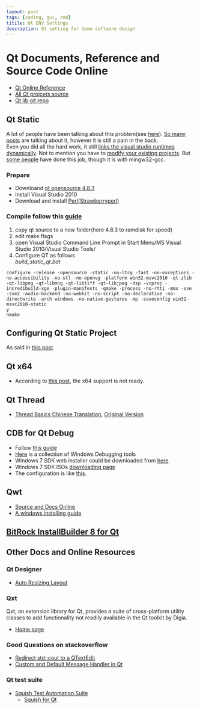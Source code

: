 ```yaml
---
layout: post
tags: [coding, gui, cmd]
titile: Qt ENV Settings
description: Qt setting for demo software design
---
```

# Qt Documents, Reference and Source Code Online    
+ [Qt Online Reference](http://doc.qt.digia.com/)    
+ [All Qt projcets source](http://qt.gitorious.org/)    
+ [Qt lib git repo](http://qt.gitorious.org/qt/qt)    

## Qt Static    
A lot of people have been talking about this problem(see [here](http://stackoverflow.com/questions/7836883/how-to-compile-qt-statically-under-windows)). [So many posts](http://qt-project.org/search/tag/static~build) are talking about it, however it is still a pain in the back.     
Even you did all the hard work, it still [links the visual studio runtimes dynamically](http://qt-project.org/faq/answer/why_does_a_statically_built_qt_use_the_dynamic_visual_studio_runtime_librar). Not to mention you have to [modify your existing projects](http://stackoverflow.com/questions/1011197/qt-static-linking-and-deployment). But [some people](http://projectgus.com/2011/09/developing-qt-apps-for-windows-using-linux-wine/) have done this job, though it is with mingw32-gcc.    

### Prepare    
+ Downloand [qt opensource 4.8.3](http://qt-project.org/downloads)    
+ Install Visual Studio 2010    
+ Download and install [Perl(Strawberryperl)](http://strawberryperl.com/)    

### Compile follow this [guide](http://www.formortals.com/build-qt-static-small-microsoft-intel-gcc-compiler/)    
1. copy qt source to a new folder(here 4.8.3 to ramdisk for speed)    
2. edit make flags    
3. open Visual Studio Command Line Prompt in Start Menu/MS Visual Studio 2010/Visual Studio Tools/    
4. Configure QT as follows    
*build_static_qt.bat*   
```batch    
configure -release -opensource -static -no-ltcg -fast -no-exceptions -no-accessibility -no-stl -no-openvg -platform win32-msvc2010 -qt-zlib -qt-libpng -qt-libmng -qt-libtiff -qt-libjpeg -dsp -vcproj -incredibuild-xge -plugin-manifests -qmake -process -no-rtti -mmx -sse -sse2 -audio-backend -no-webkit -no-script -no-declarative -no-directwrite -arch windows -no-native-gestures -mp -saveconfig win32-msvc2010-static    
y    
nmake   
``````    

## Configuring Qt Static Project    
As said in [this post](http://www.formortals.com/how-to-statically-link-qt-4/).    

## Qt x64    
+ According to [this post](http://qt-project.org/wiki/How_to_build_64bit_Qt_for_windows), the x64 support is not ready.    

## Qt Thread    
+ [Thread Basics Chinese Translation](http://blog.csdn.net/dbzhang800/article/details/6554104), [Original Version](http://qt-project.org/doc/qt-4.8/thread-basics.html)     

## CDB for Qt Debug    
+ Follow [this guide](http://doc.qt.digia.com/qtcreator-2.4/creator-debugger-engines.html)    
+ [Here](http://msdn.microsoft.com/en-us/windows/hardware/gg463009) is a collection of Windows Debugging tools     
+ Windows 7 SDK web installer could be downloaded from [here](http://www.microsoft.com/en-us/download/details.aspx?id=8279).    
+ Windows 7 SDK ISOs [downloading page](http://www.microsoft.com/en-us/download/details.aspx?id=8442)    
+ The configuration is like [this](http://stackoverflow.com/questions/9975949/how-to-configure-cdb-in-qt-creator).    

## Qwt    
+ [Source and Docs Online](http://qwt.sourceforge.net/index.html)    
+ [A windows installing guide](http://johnhforrest.com/2010/09/installing-qwt-on-windows/)    

## [BitRock InstallBuilder 8 for Qt](http://installbuilder.bitrock.com/download-installbuilder-for-qt-step-2.html)    

## Other Docs and Online Resources    

### Qt Designer    
+ [Auto Resizing Layout](http://stackoverflow.com/questions/3492739/auto-expanding-layout-with-qt-designer)    

### Qxt    
Qxt, an extension library for Qt, provides a suite of cross-platform utility classes to add functionality not readily available in the Qt toolkit by Digia.    
+ [Home page](http://libqxt.bitbucket.org/doc/tip/index.html)    

### Good Questions on stackoverflow    
+ [Redirect std::cout to a QTextEdit](http://stackoverflow.com/questions/10308425/redirect-stdcout-to-a-qtextedit)     
+ [Custom and Default Message Handler in Qt](http://stackoverflow.com/questions/4335331/custom-and-default-message-handler-in-qt)     

### Qt test suite    
+ [Squish Test Automation Suite](http://www.froglogic.com/index.php)    
  - [Squish for Qt](http://www.froglogic.com/squish/gui-testing/editions/qt.php)     

